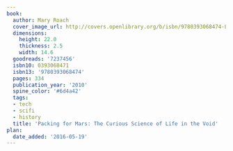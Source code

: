 ```yaml
---
book:
  author: Mary Roach
  cover_image_url: http://covers.openlibrary.org/b/isbn/9780393068474-L.jpg
  dimensions:
    height: 22.0
    thickness: 2.5
    width: 14.6
  goodreads: '7237456'
  isbn10: 0393068471
  isbn13: '9780393068474'
  pages: 334
  publication_year: '2010'
  spine_color: '#6d4a42'
  tags:
  - tech
  - scifi
  - history
  title: 'Packing for Mars: The Curious Science of Life in the Void'
plan:
  date_added: '2016-05-19'
---
```

